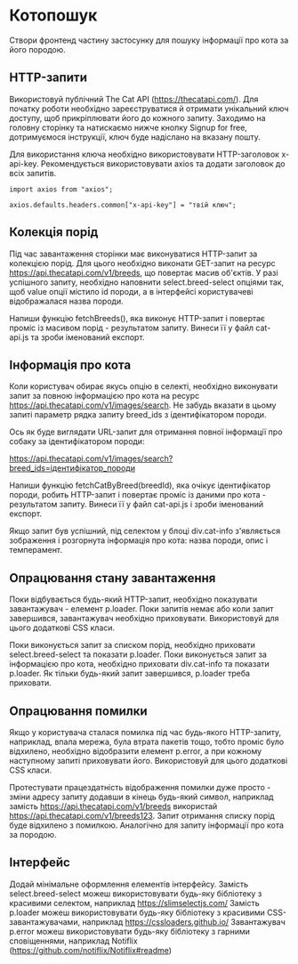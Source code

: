 # Котопошук

Створи фронтенд частину застосунку для пошуку інформації про кота за його породою.

## HTTP-запити

Використовуй публічний The Cat API (https://thecatapi.com/). Для початку роботи необхідно зареєструватися й отримати унікальний ключ доступу, щоб прикріплювати його до кожного запиту. Заходимо на головну сторінку та натискаємо нижче кнопку Signup for free, дотримуємося інструкції, ключ буде надіслано на вказану пошту.

Для використання ключа необхідно використовувати HTTP-заголовок x-api-key. Рекомендується використовувати axios та додати заголовок до всіх запитів.

    import axios from "axios";

    axios.defaults.headers.common["x-api-key"] = "твій ключ";

## Колекція порід

Під час завантаження сторінки має виконуватися HTTP-запит за колекцією порід. Для цього необхідно виконати GET-запит на ресурс https://api.thecatapi.com/v1/breeds, що повертає масив об'єктів. У разі успішного запиту, необхідно наповнити select.breed-select опціями так, щоб value опції містило id породи, а в інтерфейсі користувачеві відображалася назва породи.

Напиши функцію fetchBreeds(), яка виконує HTTP-запит і повертає проміс із масивом порід - результатом запиту. Винеси її у файл cat-api.js та зроби іменований експорт.

## Інформація про кота

Коли користувач обирає якусь опцію в селекті, необхідно виконувати запит за повною інформацією про кота на ресурс https://api.thecatapi.com/v1/images/search. Не забудь вказати в цьому запиті параметр рядка запиту breed_ids з ідентифікатором породи.

Ось як буде виглядати URL-запит для отримання повної інформації про собаку за ідентифікатором породи:

https://api.thecatapi.com/v1/images/search?breed_ids=ідентифікатор_породи

Напиши функцію fetchCatByBreed(breedId), яка очікує ідентифікатор породи, робить HTTP-запит і повертає проміс із даними про кота - результатом запиту. Винеси її у файл cat-api.js і зроби іменований експорт.

Якщо запит був успішний, під селектом у блоці div.cat-info з'являється зображення і розгорнута інформація про кота: назва породи, опис і темперамент.

## Опрацювання стану завантаження

Поки відбувається будь-який HTTP-запит, необхідно показувати завантажувач - елемент p.loader. Поки запитів немає або коли запит завершився, завантажувач необхідно приховувати. Використовуй для цього додаткові CSS класи.

Поки виконується запит за списком порід, необхідно приховати select.breed-select та показати p.loader.
Поки виконується запит за інформацією про кота, необхідно приховати div.cat-info та показати p.loader.
Як тільки будь-який запит завершився, p.loader треба приховати.

## Опрацювання помилки

Якщо у користувача сталася помилка під час будь-якого HTTP-запиту, наприклад, впала мережа, була втрата пакетів тощо, тобто проміс було відхилено, необхідно відобразити елемент p.error, а при кожному наступному запиті приховувати його. Використовуй для цього додаткові CSS класи.

Протестувати працездатність відображення помилки дуже просто - зміни адресу запиту додавши в кінець будь-який символ, наприклад замість https://api.thecatapi.com/v1/breeds використай https://api.thecatapi.com/v1/breeds123. Запит отримання списку порід буде відхилено з помилкою. Аналогічно для запиту інформації про кота за породою.

## Інтерфейс

Додай мінімальне оформлення елементів інтерфейсу.
Замість select.breed-select можеш використовувати будь-яку бібліотеку з красивими селектом, наприклад https://slimselectjs.com/
Замість p.loader можеш використовувати будь-яку бібліотеку з красивими CSS-завантажувачами, наприклад https://cssloaders.github.io/
Завантажувач p.error можеш використовувати будь-яку бібліотеку з гарними сповіщеннями, наприклад Notiflix (https://github.com/notiflix/Notiflix#readme)
